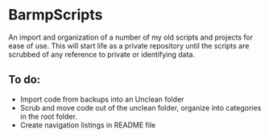 # BarmpScripts

An import and organization of a number of my old scripts and projects for ease of use. This will start life as a private repository until the scripts are scrubbed of any reference to private or identifying data.

## To do:
* Import code from backups into an Unclean folder
* Scrub and move code out of the unclean folder, organize into categories in the root folder.
* Create navigation listings in README file


